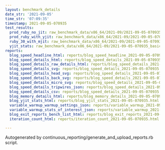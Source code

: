 ```yaml
---
layout: benchmark_details
date_str: '2021-09-05'
time_str: '07:09:35'
timestamp: 2021-09-05-070935
test_results:
  prod_ruby_no_jit: raw_benchmark_data/x86_64/2021-09/2021-09-05-070935_basic_benchmark_prod_ruby_no_jit.json
  prod_ruby_with_yjit: raw_benchmark_data/x86_64/2021-09/2021-09-05-070935_basic_benchmark_prod_ruby_with_yjit.json
  ruby_30_with_mjit: raw_benchmark_data/x86_64/2021-09/2021-09-05-070935_basic_benchmark_ruby_30_with_mjit.json
  yjit_stats: raw_benchmark_data/x86_64/2021-09/2021-09-05-070935_basic_benchmark_yjit_stats.json
reports:
  blog_speed_headline_html: reports/blog_speed_headline_2021-09-05-070935.html
  blog_speed_details_html: reports/blog_speed_details_2021-09-05-070935.html
  blog_speed_details_raw_details_html: reports/blog_speed_details_2021-09-05-070935.raw_details.html
  blog_speed_details_svg: reports/blog_speed_details_2021-09-05-070935.svg
  blog_speed_details_head_svg: reports/blog_speed_details_2021-09-05-070935.head.svg
  blog_speed_details_back_svg: reports/blog_speed_details_2021-09-05-070935.back.svg
  blog_speed_details_micro_svg: reports/blog_speed_details_2021-09-05-070935.micro.svg
  blog_speed_details_tripwires_json: reports/blog_speed_details_2021-09-05-070935.tripwires.json
  blog_speed_details_csv: reports/blog_speed_details_2021-09-05-070935.csv
  blog_memory_details_html: reports/blog_memory_details_2021-09-05-070935.html
  blog_yjit_stats_html: reports/blog_yjit_stats_2021-09-05-070935.html
  variable_warmup_warmup_settings_json: reports/variable_warmup_2021-09-05-070935.warmup_settings.json
  variable_warmup_stats_of_interest_json: reports/variable_warmup_2021-09-05-070935.stats_of_interest.json
  blog_exit_reports_bench_list_html: reports/blog_exit_reports_2021-09-05-070935.bench_list.html
  iteration_count_html: reports/iteration_count_2021-09-05-070935.html

---
```

Autogenerated by continuous_reporting/generate_and_upload_reports.rb script.
